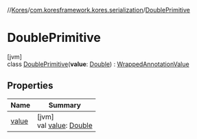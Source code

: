 //[Kores](../../../index.md)/[com.koresframework.kores.serialization](../index.md)/[DoublePrimitive](index.md)

# DoublePrimitive

[jvm]\
class [DoublePrimitive](index.md)(**value**: [Double](https://kotlinlang.org/api/latest/jvm/stdlib/kotlin/-double/index.html)) : [WrappedAnnotationValue](../-wrapped-annotation-value/index.md)

## Properties

| Name | Summary |
|---|---|
| [value](value.md) | [jvm]<br>val [value](value.md): [Double](https://kotlinlang.org/api/latest/jvm/stdlib/kotlin/-double/index.html) |
